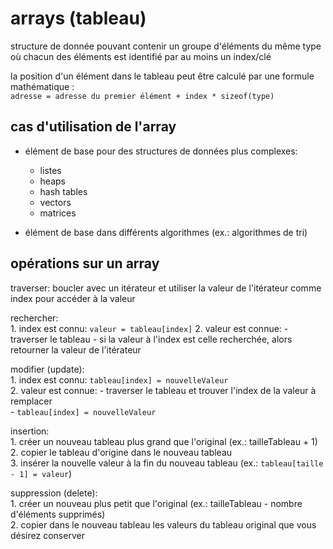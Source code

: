 # arrays (tableau)

structure de donnée pouvant contenir un groupe d'éléments du même type où chacun des éléments est identifié par au moins un index/clé

la position d'un élément dans le tableau peut être calculé par une formule mathématique :  
``adresse = adresse du premier élément + index * sizeof(type)``

## cas d'utilisation de l'array
- élément de base pour des structures de données plus complexes:  
    - listes
    - heaps
    - hash tables
    - vectors
    - matrices

- élément de base dans différents algorithmes (ex.: algorithmes de tri)

## opérations sur un array

traverser: boucler avec un itérateur et utiliser la valeur de l'itérateur comme index pour accéder à la valeur

rechercher:  
    1. index est connu: ``valeur = tableau[index]``
    2. valeur est connue:
        - traverser le tableau
        - si la valeur à l'index est celle recherchée, alors retourner la valeur de l'itérateur

modifier (update):  
    1. index est connu: ``tableau[index] = nouvelleValeur``  
    2. valeur est connue: 
        - traverser le tableau et trouver l'index de la valeur à remplacer  
        - ``tableau[index] = nouvelleValeur``

insertion:  
    1. créer un nouveau tableau plus grand que l'original (ex.: tailleTableau + 1)  
    2. copier le tableau d'origine dans le nouveau tableau  
    3. insérer la nouvelle valeur à la fin du nouveau tableau (ex.: ``tableau[taille - 1] = valeur``)  

suppression (delete):  
    1. créer un nouveau plus petit que l'original (ex.: tailleTableau - nombre d'éléments supprimés)  
    2. copier dans le nouveau tableau les valeurs du tableau original que vous désirez conserver  